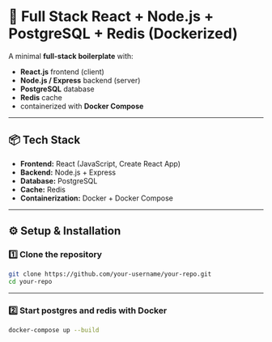 # 🚀 Full Stack React + Node.js + PostgreSQL + Redis (Dockerized)

A minimal **full-stack boilerplate** with:

- **React.js** frontend (client)
- **Node.js / Express** backend (server)
- **PostgreSQL** database
- **Redis** cache
- containerized with **Docker Compose**

---

## 📦 Tech Stack

- **Frontend:** React (JavaScript, Create React App)
- **Backend:** Node.js + Express
- **Database:** PostgreSQL
- **Cache:** Redis
- **Containerization:** Docker + Docker Compose

---

## ⚙️ Setup & Installation

### 1️⃣ Clone the repository

```bash
git clone https://github.com/your-username/your-repo.git
cd your-repo
```

---

### 2️⃣ Start postgres and redis with Docker

```bash
docker-compose up --build
```
